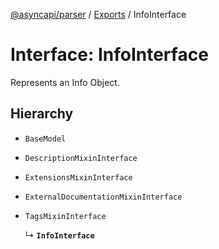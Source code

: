[@asyncapi/parser](../README.md) / [Exports](../modules.md) / InfoInterface

# Interface: InfoInterface

Represents an Info Object.

## Hierarchy

- `BaseModel`

- `DescriptionMixinInterface`

- `ExtensionsMixinInterface`

- `ExternalDocumentationMixinInterface`

- `TagsMixinInterface`

  ↳ **`InfoInterface`**

